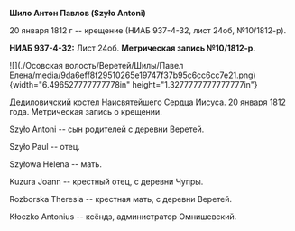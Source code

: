 **Шило Антон Павлов (Szyło Antoni)**

20 января 1812 г -- крещение (НИАБ 937-4-32, лист 24об, №10/1812-р).

**НИАБ 937-4-32:** Лист 24об. **Метрическая запись №10/1812-р.**

![](./Осовская волость/Веретей/Шилы/Павел Елена/media/9da6eff8f29510265e19747f37b95c6cc6cc7e21.png){width="6.496527777777778in"
height="1.3277777777777777in"}

Дедиловичский костел Наисвятейшего Сердца Иисуса. 20 января 1812 года.
Метрическая запись о крещении.

Szyło Antoni -- сын родителей с деревни Веретей.

Szyło Paul -- отец.

Szyłowa Helena -- мать.

Kuzura Joann -- крестный отец, с деревни Чупры.

Rozborska Theresia -- крестная мать, с деревни Веретей.

Kłoczko Antonius -- ксёндз, администратор Омнишевский.
